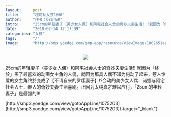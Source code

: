 ```yaml
---
layout:     post
title:      "超可动女孩1份6"
author:     "作者：ÖYSTER"
intro:      "25cm的年轻妻子（美少女人偶）和阿宅社会人士的奇妙夫妻生活!!!就因为「终於」买了最喜欢的动画女主角的人偶，就因为那具人偶不知为何动了起来，惹人怜爱的女主角终於变成了【不请自来的罗嗦妻子】!?会动的美少女人偶．诺娜与阿宅社会人士．春人的奇妙夫妻生活喜剧。正因为太纯真才难以应付，「25cm的年轻妻子」是最强的!!!"
date:       "2018-02-14 12:17:09"
categories: "女孩"
tags:       "/"
image:      "http://smp.yoedge.com/smp-app/resource/viewImage/1002651appline.png"
---
```

<div style="text-align: center">
<p><img src="http://smp.yoedge.com/smp-app/resource/viewImage/1002651appline.png"/></p>
</div>
<p class="post-meta">
<span>25cm的年轻妻子（美少女人偶）和阿宅社会人士的奇妙夫妻生活!!!就因为「终於」买了最喜欢的动画女主角的人偶，就因为那具人偶不知为何动了起来，惹人怜爱的女主角终於变成了【不请自来的罗嗦妻子】!?会动的美少女人偶．诺娜与阿宅社会人士．春人的奇妙夫妻生活喜剧。正因为太纯真才难以应付，「25cm的年轻妻子」是最强的!!!</span>
</p>
[http://smp3.yoedge.com/view/gotoAppLine/1075203](http://smp3.yoedge.com/view/gotoAppLine/1075203){:target="_blank"}


